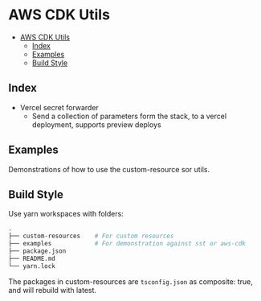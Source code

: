 # AWS CDK Utils

- [AWS CDK Utils](#aws-cdk-utils)
  - [Index](#index)
  - [Examples](#examples)
  - [Build Style](#build-style)

## Index

- Vercel secret forwarder
  - Send a collection of parameters form the stack, to a vercel deployment, supports  preview deploys


## Examples

Demonstrations of how to use the custom-resource sor utils.

## Build Style

Use yarn workspaces with folders:

```bash
.
├── custom-resources    # For custom resources
├── examples            # For demonstration against sst or aws-cdk
├── package.json
├── README.md
└── yarn.lock
```

The packages in custom-resources are `tsconfig.json` as composite: true, and will rebuild with latest.
